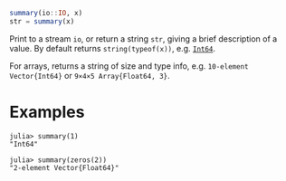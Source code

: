 ```julia
summary(io::IO, x)
str = summary(x)
```

Print to a stream `io`, or return a string `str`, giving a brief description of a value. By default returns `string(typeof(x))`, e.g. [`Int64`](@ref).

For arrays, returns a string of size and type info, e.g. `10-element Vector{Int64}` or `9×4×5 Array{Float64, 3}`.

# Examples

```jldoctest
julia> summary(1)
"Int64"

julia> summary(zeros(2))
"2-element Vector{Float64}"
```
